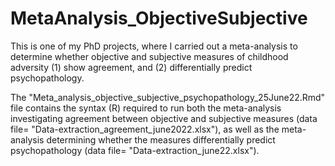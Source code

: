 # MetaAnalysis_ObjectiveSubjective
This is one of my PhD projects, where I carried out a meta-analysis to determine whether objective and subjective measures of childhood adversity (1) show agreement, and (2) differentially predict psychopathology. 

The "Meta_analysis_objective_subjective_psychopathology_25June22.Rmd" file contains the syntax (R) required to run both the meta-analysis investigating agreement between objective and subjective measures (data file= "Data-extraction_agreement_june2022.xlsx"), as well as the meta-analysis determining whether the measures differentially predict psychopathology (data file= "Data-extraction_june22.xlsx").
